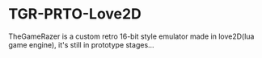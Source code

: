 # TGR-PRTO-Love2D
TheGameRazer is a custom retro 16-bit style emulator made in love2D(lua game engine), it's still in prototype stages...
